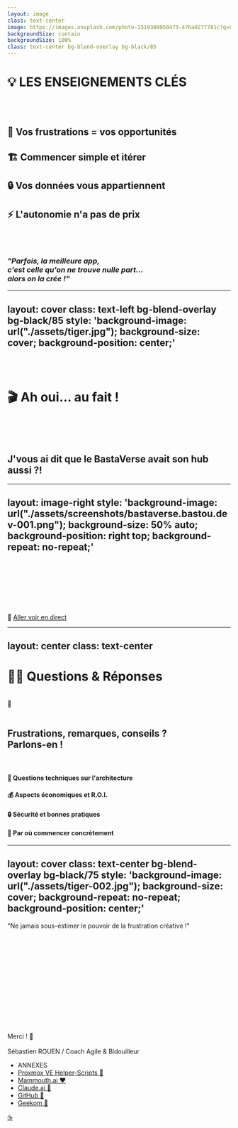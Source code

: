 ```yaml
---
layout: image
class: text-center
image: https://images.unsplash.com/photo-1519389950473-47ba0277781c?q=80&w=1000&auto=format&fit=crop
backgroundSize: contain
backgroundSize: 100%
class: text-center bg-blend-overlay bg-black/85
---
```


# 💡 **LES ENSEIGNEMENTS CLÉS**

<br /><br />

<v-clicks>

## 🎯 **Vos frustrations** = vos opportunités
## 🏗️ **Commencer simple** et itérer
## 🔒 **Vos données** vous appartiennent
## ⚡ **L'autonomie** n'a pas de prix

</v-clicks>

<br /><br />

<v-click>

### *"Parfois, la meilleure app,<br />c'est celle qu'on ne trouve nulle part...<br />alors on la crée !"*

</v-click>

<!--
Ces enseignements dépassent la technique : c'est une philosophie de reprise de contrôle sur notre vie numérique.
-->

---
layout: cover
class: text-left bg-blend-overlay bg-black/85
style: 'background-image: url("./assets/tiger.jpg"); background-size: cover; background-position: center;'
---

<br /><br />

# 🎬 Ah oui... au fait !

<br /><br /><br />

## J'vous ai dit que le BastaVerse avait son hub aussi ?!

<!--
Place au bastaverse ! J'espère que ma connexion tiendra... 😅
-->


---
layout: image-right
style: 'background-image: url("./assets/screenshots/bastaverse.bastou.dev-001.png"); background-size: 50% auto; background-position: right top; background-repeat: no-repeat;'
---

<br /><br /><br /><br /><br /><br /><br />
🔗 <a href="https://drafts.bastaverse.bastou.dev" target="_blank">Aller voir en direct</a>



---
layout: center
class: text-center
---

# 🙋‍♂️ Questions & Réponses

<br />
<div class="text-6xl mb-8">💬</div>
<br />

<v-click>

## Frustrations, remarques, conseils ?<br />Parlons-en !

<br />

#### 🤔 **Questions techniques** sur l'architecture
#### 💰 **Aspects économiques** et R.O.I.
#### 🔒 **Sécurité** et bonnes pratiques  
#### 🚀 **Par où commencer** concrètement

</v-click>

<!--
C'est le moment d'échanger ! N'hésitez pas à partager vos propres frustrations avec les SaaS actuels.
-->

---
layout: cover
class: text-center bg-blend-overlay bg-black/75
style: 'background-image: url("./assets/tiger-002.jpg"); background-size: cover; background-repeat: no-repeat; background-position: center;'
---

<div class="mt-8">
"Ne jamais sous-estimer le pouvoir de la frustration créative !"
</div>

<br /><br /><br /><br /><br /><br /><br /><br /><br /><br /><br /><br />

<div class="text-left font-bold">Merci ! 🙏<br /><br />Sébastien ROUEN / Coach Agile & Bidouilleur</div>

<div class="abs-br m-6 mb-20 flex text-right gap-2">
  <ul class="list-none text-sm">
    <li class="list-none text-sm text-blue-300">ANNEXES</li>
    <li class="list-none text-2 text-blue-400">
      <a href="https://community-scripts.github.io/ProxmoxVE/scripts" target="_blank">Proxmox VE Helper-Scripts 🔗</a>
    </li>
    <li class="list-none text-2 text-blue-400">
      <a href="https://mammouth.ai" target="_blank">Mammouth.ai ❤️</a>
    </li>
    <li class="list-none text-2 text-blue-400">
      <a href="https://claude.ai" target="_blank">Claude.ai 🔗</a>
    </li>
    <li class="list-none text-2 text-blue-400">
      <a href="https://github.com" target="_blank">GitHub 🔗</a>
    </li>
    <li class="list-none text-2 text-blue-400">
      <a href="https://www.geekom.fr" target="_blank">Geekom 🔗</a>
    </li>
  </ul>
</div>


<div class="abs-br m-6 flex gap-2">
  <a href="https://github.com/sebastien-rouen" target="_blank" alt="GitHub"
    class="text-xl slidev-icon-btn opacity-50 !border-none !hover:text-white">
    <carbon-logo-github />
  </a>
  <a href="https://buymeacoffee.com/sebastien.rouen" target="_blank" alt="Buy me a coffee"
    class="text-xl slidev-icon-btn opacity-50 !border-none !hover:text-white">
    ☕
  </a>
</div>

<!--
Merci pour votre attention ! N'hésitez pas à me contacter pour continuer la discussion.
-->